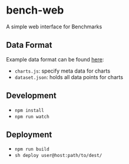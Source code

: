 # bench-web

A simple web interface for Benchmarks

## Data Format

Example data format can be found [here](https://github.com/liufengyun/bench/tree/gh-pages/data):

- `charts.js`: specify meta data for charts
- `dataset.json`: holds all data points for charts

## Development

- `npm install`
- `npm run watch`

## Deployment

- `npm run build`
- `sh deploy user@host:path/to/dest/`



